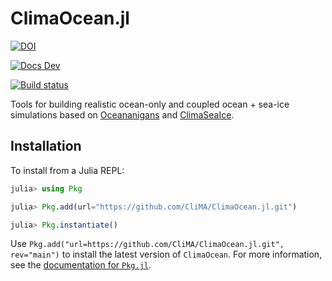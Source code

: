 # ClimaOcean.jl

[![DOI](https://zenodo.org/badge/DOI/10.5281/zenodo.7677442.svg)](https://doi.org/10.5281/zenodo.7677442)

[![Docs Dev](https://img.shields.io/badge/documentation-in%20development-orange)](https://clima.github.io/ClimaOceanDocumentation/dev)

[![Build status](https://badge.buildkite.com/3113cca353b83df3b5855d3f0d69827124614aef7017c835d2.svg)](https://buildkite.com/clima/climaocean-ci)

Tools for building realistic ocean-only and coupled ocean + sea-ice simulations based on [Oceananigans](https://github.com/CliMA/Oceananigans.jl) and [ClimaSeaIce](https://github.com/CliMA/ClimaSeaIce.jl).

## Installation

To install from a Julia REPL:

```julia
julia> using Pkg

julia> Pkg.add(url="https://github.com/CliMA/ClimaOcean.jl.git")

julia> Pkg.instantiate()
```

Use `Pkg.add("url=https://github.com/CliMA/ClimaOcean.jl.git", rev="main")` to install the latest version of `ClimaOcean`.
For more information, see the [documentation for `Pkg.jl`](https://pkgdocs.julialang.org).
